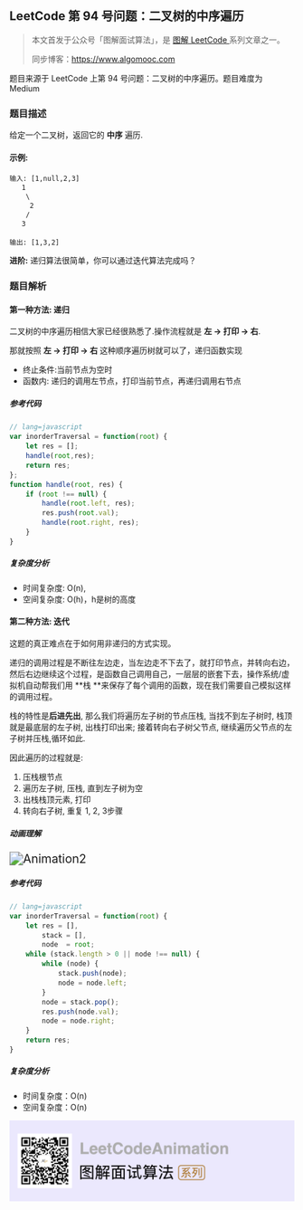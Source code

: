 ## LeetCode 第 94 号问题：二叉树的中序遍历

> 本文首发于公众号「图解面试算法」，是 [图解 LeetCode ](<https://github.com/MisterBooo/LeetCodeAnimation>) 系列文章之一。
>
> 同步博客：https://www.algomooc.com

题目来源于 LeetCode 上第 94 号问题：二叉树的中序遍历。题目难度为 Medium

### 题目描述

给定一个二叉树，返回它的 **中序** 遍历.

#### 示例:

```cassandra
输入: [1,null,2,3]
   1
    \
     2
    /
   3

输出: [1,3,2]
```

**进阶:** 递归算法很简单，你可以通过迭代算法完成吗？

### 题目解析

#### 第一种方法: 递归

二叉树的中序遍历相信大家已经很熟悉了.操作流程就是 **左 -> 打印 -> 右**.

那就按照 **左 -> 打印 -> 右** 这种顺序遍历树就可以了，递归函数实现

- 终止条件:当前节点为空时
- 函数内: 递归的调用左节点，打印当前节点，再递归调用右节点

##### 参考代码

```javascript
// lang=javascript
var inorderTraversal = function(root) {
    let res = [];
    handle(root,res);
    return res;
};
function handle(root, res) {
    if (root !== null) {
        handle(root.left, res);
        res.push(root.val);
        handle(root.right, res);
    }
}
```

##### 复杂度分析

- 时间复杂度: O(n),
- 空间复杂度: O(h)，h是树的高度

#### 第二种方法: 迭代

这题的真正难点在于如何用非递归的方式实现。

递归的调用过程是不断往左边走，当左边走不下去了，就打印节点，并转向右边，然后右边继续这个过程，是函数自己调用自己，一层层的嵌套下去，操作系统/虚拟机自动帮我们用 **栈 **来保存了每个调用的函数，现在我们需要自己模拟这样的调用过程。

栈的特性是**后进先出**, 那么我们将遍历左子树的节点压栈, 当找不到左子树时, 栈顶就是最底层的左子树, 出栈打印出来; 接着转向右子树父节点, 继续遍历父节点的左子树并压栈,循环如此.

因此遍历的过程就是:

1. 压栈根节点
2. 遍历左子树, 压栈, 直到左子树为空
3. 出栈栈顶元素, 打印
4. 转向右子树, 重复 1, 2, 3步骤

##### 动画理解

<img src="../Animation/Animation2.gif" alt="Animation2" style="zoom:150%;" />

##### 参考代码

```javascript
// lang=javascript
var inorderTraversal = function(root) {
    let res = [],
        stack = [],
        node  = root;
    while (stack.length > 0 || node !== null) {
        while (node) {
            stack.push(node);
            node = node.left;
        }
        node = stack.pop();
        res.push(node.val);
        node = node.right;
    }
    return res;
}
```

##### 复杂度分析

- 时间复杂度：O(n)
- 空间复杂度：O(n)

![qrcode](../../Pictures/qrcode.jpg)







